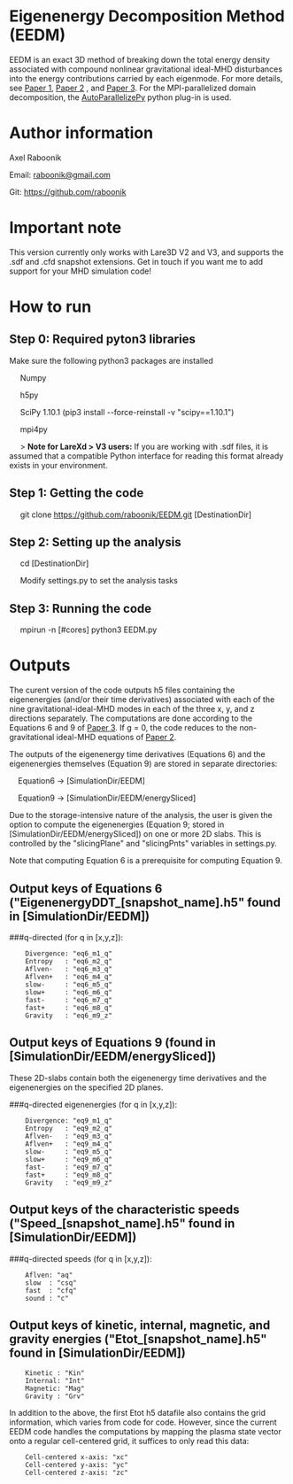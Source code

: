 # Eigenenergy Decomposition Method (EEDM)
EEDM is an exact 3D method of breaking down the total energy density associated with compound nonlinear gravitational ideal-MHD disturbances into the energy contributions carried by each eigenmode. For more details, see [Paper 1](https://iopscience.iop.org/article/10.3847/1538-4357/ad3bb6/meta), [Paper 2](https://iopscience.iop.org/article/10.3847/1538-4357/ad8dc8/meta) , and [Paper 3](https://iopscience.iop.org/article/10.3847/1538-4357/adc917). For the MPI-parallelized domain decomposition, the [AutoParallelizePy](https://github.com/raboonik/AutoParallelizePy) python plug-in is used.

# Author information
Axel Raboonik

Email: raboonik@gmail.com

Git:   https://github.com/raboonik

# Important note
This version currently only works with Lare3D V2 and V3, and supports the .sdf and .cfd snapshot extensions. Get in touch if you want me to add support for your MHD simulation code!

# How to run
## Step 0: Required pyton3 libraries
Make sure the following python3 packages are installed

&nbsp;&nbsp;&nbsp;&nbsp; Numpy

&nbsp;&nbsp;&nbsp;&nbsp; h5py

&nbsp;&nbsp;&nbsp;&nbsp; SciPy 1.10.1 (pip3 install --force-reinstall -v "scipy==1.10.1")

&nbsp;&nbsp;&nbsp;&nbsp; mpi4py

&nbsp;&nbsp;&nbsp;&nbsp; > **Note for LareXd > V3 users:** If you are working with .sdf files, it is assumed that a compatible Python interface for reading this format already exists in your environment.

## Step 1: Getting the code
&nbsp;&nbsp;&nbsp;&nbsp; git clone https://github.com/raboonik/EEDM.git   [DestinationDir]

## Step 2: Setting up the analysis
&nbsp;&nbsp;&nbsp;&nbsp; cd [DestinationDir]

&nbsp;&nbsp;&nbsp;&nbsp; Modify settings.py to set the analysis tasks

## Step 3: Running the code
&nbsp;&nbsp;&nbsp;&nbsp; mpirun -n [#cores] python3 EEDM.py

# Outputs
The curent version of the code outputs h5 files containing the eigenenergies (and/or their time derivatives) associated with each of the nine gravitational-ideal-MHD modes in each of the three x, y, and z directions separately. The computations are done according to the Equations 6 and 9 of [Paper 3](https://iopscience.iop.org/article/10.3847/1538-4357/adc917). If g = 0, the code reduces to the non-gravitational ideal-MHD equations of [Paper 2](https://iopscience.iop.org/article/10.3847/1538-4357/ad8dc8/meta). 

The outputs of the eigenenergy time derivatives (Equations 6) and the eigenenergies themselves (Equation 9) are stored in separate directories: 

&nbsp;&nbsp;&nbsp;&nbsp;Equation6 -> [SimulationDir/EEDM]

&nbsp;&nbsp;&nbsp;&nbsp;Equation9 -> [SimulationDir/EEDM/energySliced]

Due to the storage-intensive nature of the analysis, the user is given the option to compute the eigenenergies (Equation 9; stored in [SimulationDir/EEDM/energySliced]) on one or more 2D slabs. This is controlled by the "slicingPlane" and "slicingPnts" variables in settings.py.

Note that computing Equation 6 is a prerequisite for computing Equation 9.

## Output keys of Equations 6 ("EigenenergyDDT_[snapshot_name].h5" found in [SimulationDir/EEDM])

###q-directed (for q in [x,y,z]): 
```text
    Divergence: "eq6_m1_q"
    Entropy   : "eq6_m2_q"
    Aflven-   : "eq6_m3_q"
    Aflven+   : "eq6_m4_q"
    slow-     : "eq6_m5_q"
    slow+     : "eq6_m6_q"
    fast-     : "eq6_m7_q"
    fast+     : "eq6_m8_q"
    Gravity   : "eq6_m9_z"
```

## Output keys of Equations 9 (found in [SimulationDir/EEDM/energySliced])
These 2D-slabs contain both the eigenenergy time derivatives and the eigenenergies on the specified 2D planes.

###q-directed eigenenergies (for q in [x,y,z]): 
```text
    Divergence: "eq9_m1_q"
    Entropy   : "eq9_m2_q"
    Aflven-   : "eq9_m3_q"
    Aflven+   : "eq9_m4_q"
    slow-     : "eq9_m5_q"
    slow+     : "eq9_m6_q"
    fast-     : "eq9_m7_q"
    fast+     : "eq9_m8_q"
    Gravity   : "eq9_m9_z"
```

## Output keys of the characteristic speeds ("Speed_[snapshot_name].h5" found in [SimulationDir/EEDM])
###q-directed speeds (for q in [x,y,z]): 
```text
    Aflven: "aq"
    slow  : "csq"
    fast  : "cfq"
    sound : "c"
```

## Output keys of kinetic, internal, magnetic, and gravity energies ("Etot_[snapshot_name].h5" found in [SimulationDir/EEDM])
```text
    Kinetic : "Kin"
    Internal: "Int"
    Magnetic: "Mag"
    Gravity : "Grv"
```

In addition to the above, the first Etot h5 datafile also contains the grid information, which varies from code for code. However, since the current EEDM code handles the computations by mapping the plasma state vector onto a regular cell-centered grid, it suffices to only read this data:
```text
    Cell-centered x-axis: "xc"
    Cell-centered y-axis: "yc"
    Cell-centered z-axis: "zc"
```